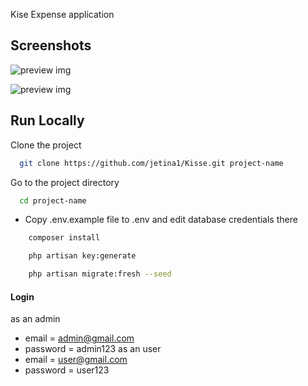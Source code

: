 Kise Expense application

## Screenshots

![preview img](/preview.png)

![preview img](/preview2.png)

## Run Locally

Clone the project

```bash
  git clone https://github.com/jetina1/Kisse.git project-name
```

Go to the project directory

```bash
  cd project-name
```

-   Copy .env.example file to .env and edit database credentials there

```bash
    composer install
```

```bash
    php artisan key:generate
```

```bash
    php artisan migrate:fresh --seed
```

#### Login
as an admin
-   email = admin@gmail.com
-   password = admin123
as an user
-   email = user@gmail.com
-   password = user123
